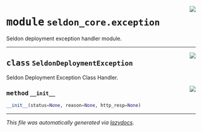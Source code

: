 <!-- markdownlint-disable -->

<a href="../klops/seldon_core/exception.py#L0"><img align="right" style="float:right;" src="https://img.shields.io/badge/-source-cccccc?style=flat-square"></a>

# <kbd>module</kbd> `seldon_core.exception`
Seldon deployment exception handler module. 



---

<a href="../klops/seldon_core/exception.py#L7"><img align="right" style="float:right;" src="https://img.shields.io/badge/-source-cccccc?style=flat-square"></a>

## <kbd>class</kbd> `SeldonDeploymentException`
Seldon Deployment Exception Class Handler. 

<a href="../klops/seldon_core/exception.py#L12"><img align="right" style="float:right;" src="https://img.shields.io/badge/-source-cccccc?style=flat-square"></a>

### <kbd>method</kbd> `__init__`

```python
__init__(status=None, reason=None, http_resp=None)
```











---

_This file was automatically generated via [lazydocs](https://github.com/ml-tooling/lazydocs)._
